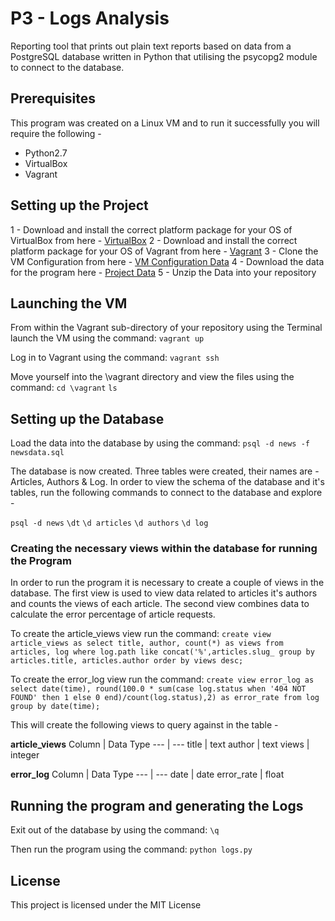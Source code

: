 # P3 - Logs Analysis

Reporting tool that prints out plain text reports based on data from a PostgreSQL database written in Python that utilising the psycopg2 module to connect to the database.

## Prerequisites

This program was created on a Linux VM and to run it successfully you will require the following - 

  - Python2.7
  - VirtualBox
  - Vagrant

## Setting up the Project

1 - Download and install the correct platform package for your OS of VirtualBox from here - [VirtualBox](https://www.virtualbox.org/wiki/Downloads)
2 - Download and install the correct platform package for your OS of Vagrant from here - [Vagrant](https://www.vagrantup.com/downloads.html)
3 - Clone the VM Configuration from here - [VM Configuration Data](https://github.com/udacity/fullstack-nanodegree-vm)
4 - Download the data for the program here - [Project Data](https://d17h27t6h515a5.cloudfront.net/topher/2016/August/57b5f748_newsdata/newsdata.zip)
5 - Unzip the Data into your repository

## Launching the VM

From within the Vagrant sub-directory of your repository using the Terminal launch the VM using the command:
```vagrant up```

Log in to Vagrant using the command:
```vagrant ssh```

Move yourself into the \vagrant directory and view the files using the command:
```cd \vagrant```
```ls```

## Setting up the Database

Load the data into the database by using the command:
```psql -d news -f newsdata.sql```

The database is now created. Three tables were created, their names are - Articles, Authors & Log. In order to view the schema of the database and it's tables, run the following commands to connect to the database and explore - 

```psql -d news```
```\dt```
```\d articles```
```\d authors```
```\d log```

### Creating the necessary views within the database for running the Program

In order to run the program it is necessary to create a couple of views in the database. The first view is used to view data related to articles it's authors and counts the views of each article. The second view combines data to calculate the error percentage of article requests.

To create the article_views view run the command:
```create view article_views as select title, author, count(*) as views from articles, log where log.path like concat('%',articles.slug_ group by articles.title, articles.author order by views desc;```

To create the error_log view run the command:
```create view error_log as select date(time), round(100.0 * sum(case log.status when '404 NOT FOUND' then 1 else 0 end)/count(log.status),2) as error_rate from log group by date(time);```

This will create the following views to query against in the table - 

**article_views**
Column | Data Type
--- | ---
title | text
author | text
views | integer 

**error_log**
Column | Data Type
--- | ---
date | date
error_rate | float

## Running the program and generating the Logs

Exit out of the database by using the command: ```\q```

Then run the program using the command: ```python logs.py```

## License
This project is licensed under the MIT License
